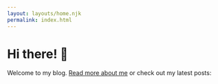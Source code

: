 ```yaml
---
layout: layouts/home.njk
permalink: index.html
---
```


# Hi there! 👋
Welcome to my blog. [Read more about me](about/ "About Bart") or check out my latest posts:
